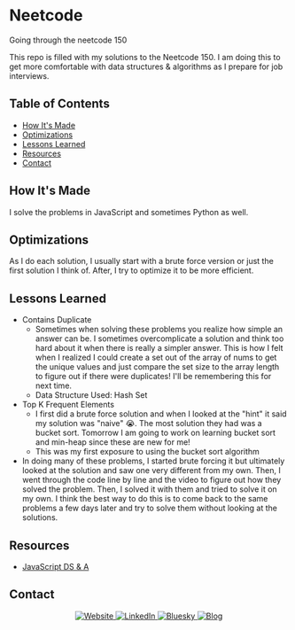 # Neetcode
Going through the neetcode 150

This repo is filled with my solutions to the Neetcode 150. I am doing this to get more comfortable with data structures & algorithms as I prepare for job interviews.

## Table of Contents
- [How It's Made](#how-its-made)
- [Optimizations](#optimizations)
- [Lessons Learned](#lessons-learned)
- [Resources](#resources)
- [Contact](#contact)

## How It's Made
I solve the problems in JavaScript and sometimes Python as well.

## Optimizations
As I do each solution, I usually start with a brute force version or just the first solution I think of. After, I try to optimize it to be more efficient.

## Lessons Learned
- Contains Duplicate
    - Sometimes when solving these problems you realize how simple an answer can be. I sometimes overcomplicate a solution and think too hard about it when there is really a simpler answer. This is how I felt when I realized I could create a set out of the array of nums to get the unique values and just compare the set size to the array length to figure out if there were duplicates! I'll be remembering this for next time.
    - Data Structure Used: Hash Set
- Top K Frequent Elements
  - I first did a brute force solution and when I looked at the "hint" it said my solution was "naive" 😭. The most solution they had was a bucket sort. Tomorrow I am going to work on learning bucket sort and min-heap since these are new for me!
  - This was my first exposure to using the bucket sort algorithm
- In doing many of these problems, I started brute forcing it but ultimately looked at the solution and saw one very different from my own. Then, I went through the code line by line and the video to figure out how they solved the problem. Then, I solved it with them and tried to solve it on my own. I think the best way to do this is to come back to the same problems a few days later and try to solve them without looking at the solutions. 

## Resources
- [JavaScript DS & A](https://github.com/trekhleb/javascript-algorithms)

## Contact
<p align="center">
  <a href="https://rai-dorzback.netlify.app/" target="blank">
    <img src="https://img.shields.io/badge/Website-563d7c?&style=for-the-badge" alt="Website">
  </a>
  <a href="https://www.linkedin.com/in/rai-d/">
    <img src="https://img.shields.io/badge/LinkedIn-046E6D?logo=linkedin&style=for-the-badge" alt="LinkedIn">
  </a>
  <a href="https://bsky.app/profile/rai-bread.bsky.social" target="blank">
    <img src="https://img.shields.io/badge/Bluesky-563d7c?&style=for-the-badge" alt="Bluesky" />
  </a> 
  <a href="https://raisadorzback.hashnode.dev/">
    <img src="https://img.shields.io/badge/Blog-046E6D?&style=for-the-badge" alt="Blog">
  </a>
</p>